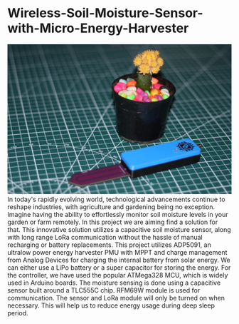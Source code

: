 # Wireless-Soil-Moisture-Sensor-with-Micro-Energy-Harvester
<img src="https://github.com/Circuit-Digest/Wireless-Soil-Moisture-Sensor-with-Micro-Energy-Harvester/blob/9ec1536d086f9e0a4e22dcb915a7fe099c323fb0/IMG.png" width="" alt="alt_text" title="image_tooltip">
In today's rapidly evolving world, technological advancements continue to reshape industries, with agriculture and gardening being no exception. Imagine having the ability to effortlessly monitor soil moisture levels in your garden or farm remotely. In this project we are aiming find a solution for that. This innovative solution utilizes a capacitive soil moisture sensor, along with long range LoRa communication without the hassle of manual recharging or battery replacements. 
This project utilizes ADP5091, an ultralow power energy harvester PMU with MPPT and charge management from Analog Devices for charging the internal battery from solar energy. We can either use a LiPo battery or a super capacitor for storing the energy. For the controller, we have used the popular ATMega328 MCU, which is widely used in Arduino boards. The moisture sensing is done using a capacitive sensor built around a TLC555C chip. RFM69W module is used for communication. The sensor and LoRa module will only be turned on when necessary. This will help us to reduce energy usage during deep sleep period.
